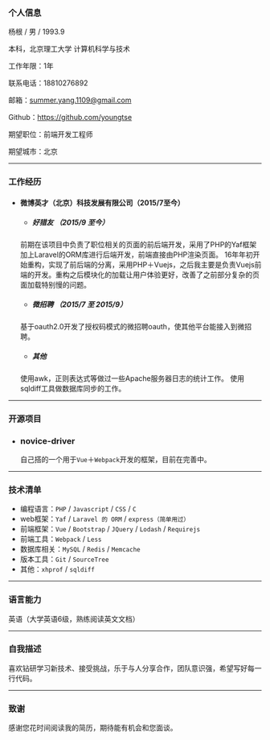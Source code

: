 ### 个人信息

杨根 / 男 / 1993.9

本科，北京理工大学 计算机科学与技术

工作年限：1年

联系电话：18810276892

邮箱：<summer.yang.1109@gmail.com>

Github：<https://github.com/youngtse>

期望职位：前端开发工程师

期望城市：北京

---

### 工作经历

* #### 微博英才（北京）科技发展有限公司（2015/7至今）

    * ##### 好猎友 （2015/9 至今）
    前期在该项目中负责了职位相关的页面的前后端开发，采用了PHP的Yaf框架加上Laravel的ORM库进行后端开发，前端直接由PHP渲染页面。
    16年年初开始重构，实现了前后端的分离，采用PHP＋Vuejs，之后我主要是负责Vuejs前端的开发。重构之后模块化的加载让用户体验更好，改善了之前部分复杂的页面加载特别慢的问题。

    * ##### 微招聘 （2015/7 至 2015/9）
    基于oauth2.0开发了授权码模式的微招聘oauth，使其他平台能接入到微招聘。
    
    * ##### 其他
    使用awk，正则表达式等做过一些Apache服务器日志的统计工作。
    使用sqldiff工具做数据库同步的工作。
---

### 开源项目

*  ### novice-driver

    自己搭的一个用于`Vue`＋`Webpack`开发的框架，目前在完善中。


------


### 技术清单

* 编程语言：`PHP` / `Javascript` / `CSS` / `C`
* web框架：`Yaf` / `Laravel 的 ORM` / `express（简单用过）`
* 前端框架：`Vue` / `Bootstrap` / `JQuery` / `Lodash` / `Requirejs`
* 前端工具：`Webpack` / `Less` 
* 数据库相关：`MySQL` / `Redis` / `Memcache` 
* 版本工具：`Git` / `SourceTree` 
* 其他：`xhprof` / `sqldiff` 

---

### 语言能力
 英语（大学英语6级，熟练阅读英文文档）

---
### 自我描述

喜欢钻研学习新技术、接受挑战，乐于与人分享合作，团队意识强，希望写好每一行代码。

---

### 致谢
感谢您花时间阅读我的简历，期待能有机会和您面谈。